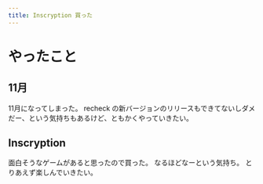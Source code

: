 ```yaml
---
title: Inscryption 買った
---
```


# やったこと

## 11月

11月になってしまった。
recheck の新バージョンのリリースもできてないしダメだー、という気持ちもあるけど、ともかくやっていきたい。

## Inscryption

面白そうなゲームがあると思ったので買った。
なるほどなーという気持ち。
とりあえず楽しんでいきたい。
